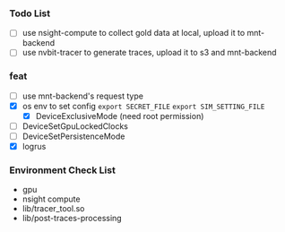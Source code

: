 ### Todo List
- [ ] use nsight-compute to collect gold data at local, upload it to mnt-backend
- [ ] use nvbit-tracer to generate traces, upload it to s3 and mnt-backend

### feat
- [ ] use mnt-backend's request type
- [x] os env to set config `export SECRET_FILE` `export SIM_SETTING_FILE`
    - [x] DeviceExclusiveMode (need root permission)
- [ ] DeviceSetGpuLockedClocks
- [ ] DeviceSetPersistenceMode
- [x] logrus

### Environment Check List
- gpu
- nsight compute
- lib/tracer_tool.so
- lib/post-traces-processing